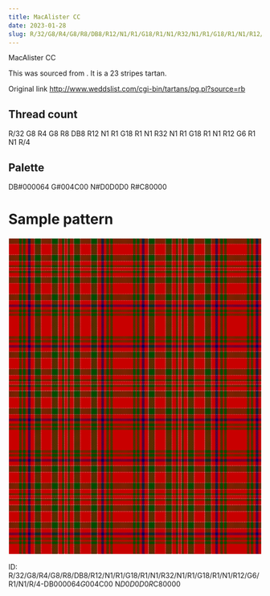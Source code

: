 ```yaml
---
title: MacAlister CC
date: 2023-01-28
slug: R/32/G8/R4/G8/R8/DB8/R12/N1/R1/G18/R1/N1/R32/N1/R1/G18/R1/N1/R12/G6/R1/N1/R/4-DB$000064 G$004C00 N$D0D0D0 R$C80000
---
```

MacAlister CC

This was sourced from <no value>.  It is a 23 stripes tartan.

Original link http://www.weddslist.com/cgi-bin/tartans/pg.pl?source=rb

## Thread count
R/32 G8 R4 G8 R8 DB8 R12 N1 R1 G18 R1 N1 R32 N1 R1 G18 R1 N1 R12 G6 R1 N1 R/4

## Palette
DB#000064 G#004C00 N#D0D0D0 R#C80000

# Sample pattern

![Tartan detail](tartan.png "R/32 G8 R4 G8 R8 DB8 R12 N1 R1 G18 R1 N1 R32 N1 R1 G18 R1 N1 R12 G6 R1 N1 R/4 tartan")

ID: R/32/G8/R4/G8/R8/DB8/R12/N1/R1/G18/R1/N1/R32/N1/R1/G18/R1/N1/R12/G6/R1/N1/R/4-DB$000064 G$004C00 N$D0D0D0 R$C80000
